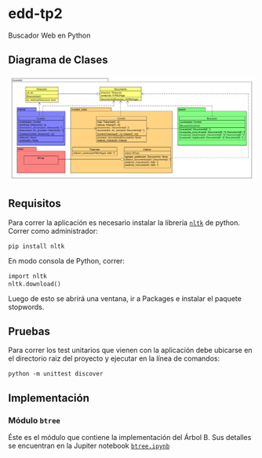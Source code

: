 # edd-tp2
Buscador Web en Python

## Diagrama de Clases
![UML](doc/diagrama.png)

## Requisitos
Para correr la aplicación es necesario instalar la librería
[`nltk`](http://www.nltk.org/) de python. Correr como administrador:

    pip install nltk

En modo consola de Python, correr:

    import nltk
    nltk.download()

Luego de esto se abrirá una ventana, ir a Packages e instalar 
el paquete stopwords.

## Pruebas
Para correr los test unitarios que vienen con la aplicación debe 
ubicarse en el directorio raiz del proyecto y ejecutar en la línea 
de comandos:

    python -m unittest discover
    
## Implementación

### Módulo `btree`
Éste es el módulo que contiene la implementación del Árbol B. Sus 
detalles se encuentran en la Jupiter notebook [`btree.ipynb`](doc\btree.ipynb)

